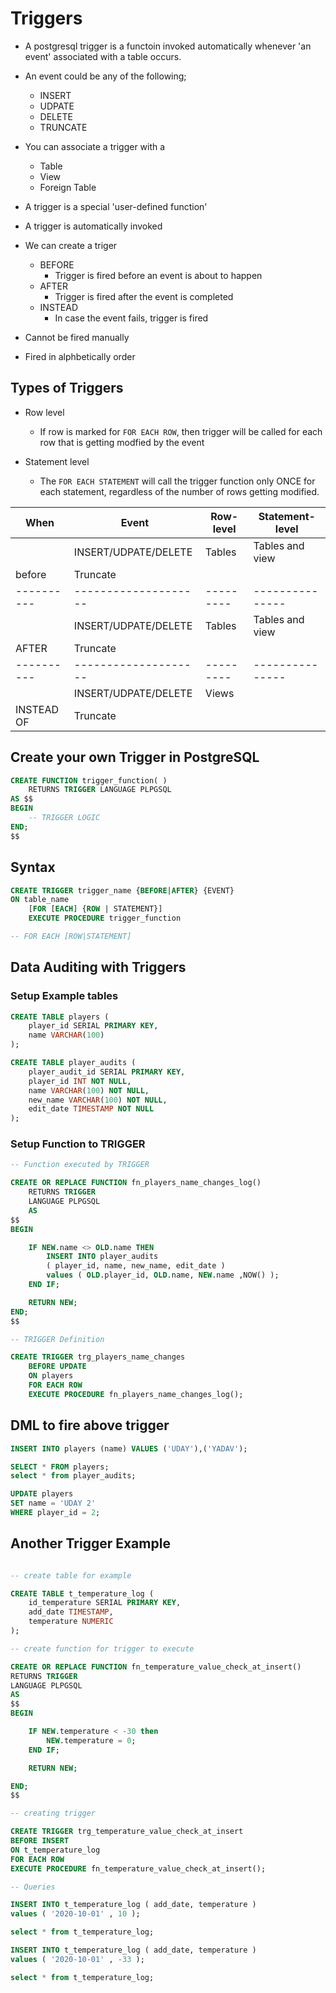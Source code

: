 # Triggers

- A postgresql trigger is a functoin invoked automatically whenever 'an event' associated with a table occurs.

- An event could be any of the following;
    - INSERT
    - UDPATE
    - DELETE
    - TRUNCATE

- You can associate a trigger with a
    - Table
    - View
    - Foreign Table

- A trigger is a special 'user-defined function'
- A trigger is automatically invoked
- We can create a triger
    - BEFORE
        - Trigger is fired before an event is about to happen
    - AFTER
        - Trigger is fired after the event is completed
    - INSTEAD
        - In case the event fails, trigger is fired

- Cannot be fired manually
- Fired in alphbetically order

## Types of Triggers

- Row level
    - If row is marked for `FOR EACH ROW`, then trigger will be called for each row that is getting modfied by the event

- Statement level
    - The `FOR EACH STATEMENT` will call the trigger function only ONCE for each statement, regardless of the number of rows getting modified.


| When       | Event                | Row-level | Statement-level |
| ---------- | -------------------- | --------- | --------------- |
|            | INSERT/UDPATE/DELETE | Tables    | Tables and view |
| before     | Truncate             |           |                 |
| ---------- | -------------------- | --------- | --------------- |
|            | INSERT/UDPATE/DELETE | Tables    | Tables and view |
| AFTER      | Truncate             |           |                 |
| ---------- | -------------------- | --------- | --------------- |
|            | INSERT/UDPATE/DELETE | Views     |                 |
| INSTEAD OF | Truncate             |           |                 |


## Create your own Trigger in PostgreSQL

```sql
CREATE FUNCTION trigger_function( ) 
    RETURNS TRIGGER LANGUAGE PLPGSQL
AS $$
BEGIN
    -- TRIGGER LOGIC
END;
$$
```

## Syntax

```sql
CREATE TRIGGER trigger_name {BEFORE|AFTER} {EVENT} 
ON table_name 
    [FOR [EACH] {ROW | STATEMENT}]
    EXECUTE PROCEDURE trigger_function

-- FOR EACH [ROW|STATEMENT]
```

## Data Auditing with Triggers

### Setup Example tables

```sql
CREATE TABLE players (
	player_id SERIAL PRIMARY KEY,
	name VARCHAR(100)
);

CREATE TABLE player_audits (
	player_audit_id SERIAL PRIMARY KEY,
	player_id INT NOT NULL,
	name VARCHAR(100) NOT NULL,
	new_name VARCHAR(100) NOT NULL,
	edit_date TIMESTAMP NOT NULL
);
```

### Setup Function to TRIGGER

```sql
-- Function executed by TRIGGER

CREATE OR REPLACE FUNCTION fn_players_name_changes_log()
	RETURNS TRIGGER
	LANGUAGE PLPGSQL
	AS
$$
BEGIN

	IF NEW.name <> OLD.name THEN
		INSERT INTO player_audits
		( player_id, name, new_name, edit_date ) 
		values ( OLD.player_id, OLD.name, NEW.name ,NOW() );
	END IF;

	RETURN NEW;
END;
$$

-- TRIGGER Definition

CREATE TRIGGER trg_players_name_changes
	BEFORE UPDATE 
	ON players
	FOR EACH ROW
	EXECUTE PROCEDURE fn_players_name_changes_log();
```

## DML to fire above trigger
```sql
INSERT INTO players (name) VALUES ('UDAY'),('YADAV');

SELECT * FROM players;
select * from player_audits;

UPDATE players
SET name = 'UDAY 2'
WHERE player_id = 2;
```

## Another Trigger Example

```sql

-- create table for example

CREATE TABLE t_temperature_log (
	id_temperature SERIAL PRIMARY KEY,
	add_date TIMESTAMP,
	temperature NUMERIC
);

-- create function for trigger to execute

CREATE OR REPLACE FUNCTION fn_temperature_value_check_at_insert()
RETURNS TRIGGER
LANGUAGE PLPGSQL
AS
$$
BEGIN

	IF NEW.temperature < -30 then
		NEW.temperature = 0;
	END IF;

	RETURN NEW;

END;
$$

-- creating trigger

CREATE TRIGGER trg_temperature_value_check_at_insert
BEFORE INSERT 
ON t_temperature_log
FOR EACH ROW
EXECUTE PROCEDURE fn_temperature_value_check_at_insert();

-- Queries

INSERT INTO t_temperature_log ( add_date, temperature )
values ( '2020-10-01' , 10 );

select * from t_temperature_log;

INSERT INTO t_temperature_log ( add_date, temperature )
values ( '2020-10-01' , -33 );

select * from t_temperature_log;
```
